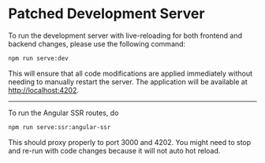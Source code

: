 # Patched Development Server

To run the development server with live-reloading for both frontend and backend changes, please use the following command:

```bash
npm run serve:dev
```

This will ensure that all code modifications are applied immediately without needing to manually restart the server. The application will be available at <http://localhost:4202>.

---

To run the Angular SSR routes, do

```bash
npm run serve:ssr:angular-ssr
```

This should proxy properly to port 3000 and 4202. You might need to stop and re-run with code changes because it will not auto hot reload.